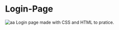 # Login-Page

![aa](https://user-images.githubusercontent.com/74571243/115234110-0d8e7580-a0ef-11eb-945c-2b50c234f1e2.png)
Login page made with CSS and HTML to pratice.
